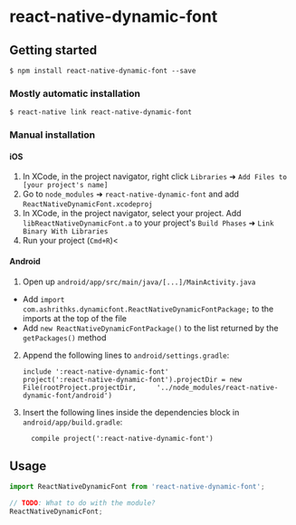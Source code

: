
# react-native-dynamic-font

## Getting started

`$ npm install react-native-dynamic-font --save`

### Mostly automatic installation

`$ react-native link react-native-dynamic-font`

### Manual installation


#### iOS

1. In XCode, in the project navigator, right click `Libraries` ➜ `Add Files to [your project's name]`
2. Go to `node_modules` ➜ `react-native-dynamic-font` and add `ReactNativeDynamicFont.xcodeproj`
3. In XCode, in the project navigator, select your project. Add `libReactNativeDynamicFont.a` to your project's `Build Phases` ➜ `Link Binary With Libraries`
4. Run your project (`Cmd+R`)<

#### Android

1. Open up `android/app/src/main/java/[...]/MainActivity.java`
  - Add `import com.ashrithks.dynamicfont.ReactNativeDynamicFontPackage;` to the imports at the top of the file
  - Add `new ReactNativeDynamicFontPackage()` to the list returned by the `getPackages()` method
2. Append the following lines to `android/settings.gradle`:
  	```
  	include ':react-native-dynamic-font'
  	project(':react-native-dynamic-font').projectDir = new File(rootProject.projectDir, 	'../node_modules/react-native-dynamic-font/android')
  	```
3. Insert the following lines inside the dependencies block in `android/app/build.gradle`:
  	```
      compile project(':react-native-dynamic-font')
  	```


## Usage
```javascript
import ReactNativeDynamicFont from 'react-native-dynamic-font';

// TODO: What to do with the module?
ReactNativeDynamicFont;
```
  